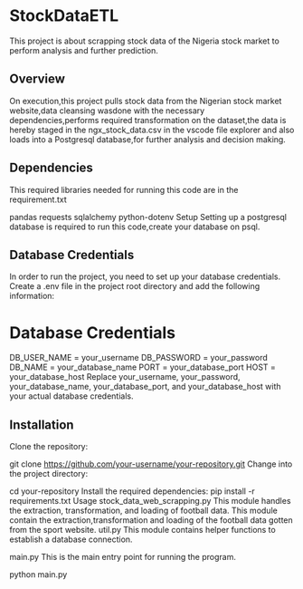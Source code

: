 # StockDataETL
This project is about scrapping stock data of the Nigeria stock market to perform analysis and further prediction.

## Overview
On execution,this project pulls stock data from the Nigerian stock market website,data cleansing wasdone with the necessary dependencies,performs required transformation on the dataset,the data is hereby staged in the ngx_stock_data.csv in the vscode file explorer and also loads into a Postgresql database,for further analysis and decision making.

## Dependencies
This required libraries needed for running this code are in the requirement.txt

pandas
requests
sqlalchemy
python-dotenv
Setup
Setting up a postgresql database is required to run this code,create your database on psql.

## Database Credentials
In order to run the project, you need to set up your database credentials. Create a .env file in the project root directory and add the following information:

# Database Credentials
DB_USER_NAME = your_username
DB_PASSWORD = your_password
DB_NAME = your_database_name
PORT = your_database_port
HOST = your_database_host
Replace your_username, your_password, your_database_name, your_database_port, and your_database_host with your actual database credentials.

## Installation
Clone the repository:

git clone https://github.com/your-username/your-repository.git
Change into the project directory:

cd your-repository
Install the required dependencies:
pip install -r requirements.txt
Usage
stock_data_web_scrapping.py
This module handles the extraction, transformation, and loading of football data.
This module contain the extraction,transformation and loading of the football data gotten from the sport website.
util.py
This module contains helper functions to establish a database connection.

main.py
This is the main entry point for running the program.

python main.py